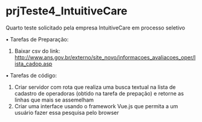 # prjTeste4_IntuitiveCare
 Quarto teste solicitado pela empresa IntuitiveCare em processo seletivo
  
• Tarefas de Preparação:  
1. Baixar csv do link: http://www.ans.gov.br/externo/site_novo/informacoes_avaliacoes_oper/lista_cadop.asp  
  
• Tarefas de código:  
  
1. Criar servidor com rota que realiza uma busca textual na lista de cadastro de operadoras (obtido na tarefa de prepação) e retorne as linhas que mais se assemelham  
2. Criar uma interface usando o framework Vue.js que permita a um usuário fazer essa pesquisa pelo browser
